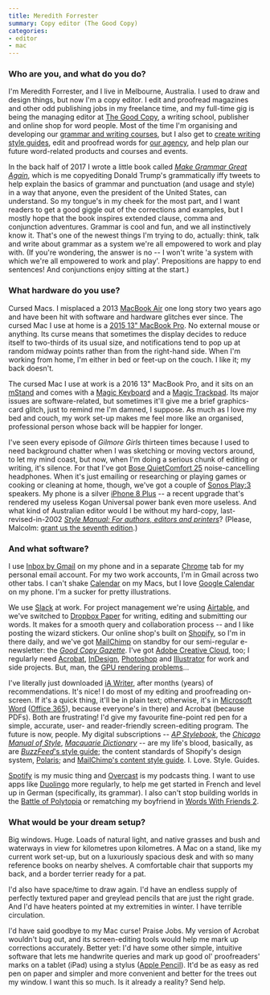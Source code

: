 ```yaml
---
title: Meredith Forrester
summary: Copy editor (The Good Copy)
categories:
- editor
- mac
---
```


### Who are you, and what do you do?

I'm Meredith Forrester, and I live in Melbourne, Australia. I used to draw and design things, but now I'm a copy editor. I edit and proofread magazines and other odd publishing jobs in my freelance time, and my full-time gig is being the managing editor at [The Good Copy](http://thegoodcopy.com.au/ "A writing school and publisher in Melbourne."), a writing school, publisher and online shop for word people. Most of the time I'm organising and developing our [grammar and writing courses](https://thegoodcopy.com.au/pages/school "Classes provided by The Good Copy."), but I also get to [create writing style guides](https://thegoodcopy.com.au/pages/creative-services "Creative services provided by The Good Copy."), edit and proofread words for [our agency](https://singledouble.co/ "A writing agency."), and help plan our future word-related products and courses and events.

In the back half of 2017 I wrote a little book called [*Make Grammar Great Again*](http://meredithforrester.com.au/ "Meredith's website."), which is me copyediting Donald Trump's grammatically iffy tweets to help explain the basics of grammar and punctuation (and usage and style) in a way that anyone, even the president of the United States, can understand. So my tongue's in my cheek for the most part, and I want readers to get a good giggle out of the corrections and examples, but I mostly hope that the book inspires extended clause, comma and conjunction adventures. Grammar is cool and fun, and we all instinctively know it. That's one of the newest things I'm trying to do, actually: think, talk and write about grammar as a system we're all empowered to work and play with. (If you're wondering, the answer is no -- I won't write 'a system with which we're all empowered to work and play'. Prepositions are happy to end sentences! And conjunctions enjoy sitting at the start.)

### What hardware do you use?

Cursed Macs. I misplaced a 2013 [MacBook Air][macbook-air] one long story two years ago and have been hit with software and hardware glitches ever since. The cursed Mac I use at home is a [2015 13" MacBook Pro][macbook-pro]. No external mouse or anything. Its curse means that sometimes the display decides to reduce itself to two-thirds of its usual size, and notifications tend to pop up at random midway points rather than from the right-hand side. When I'm working from home, I'm either in bed or feet-up on the couch. I like it; my back doesn't.

The cursed Mac I use at work is a 2016 13" MacBook Pro, and it sits on an [mStand][mstand360] and comes with a [Magic Keyboard][magic-keyboard] and a [Magic Trackpad][magic-trackpad]. Its major issues are software-related, but sometimes it'll give me a brief graphics-card glitch, just to remind me I'm damned, I suppose. As much as I love my bed and couch, my work set-up makes me feel more like an organised, professional person whose back will be happier for longer.

I've seen every episode of *Gilmore Girls* thirteen times because I used to need background chatter when I was sketching or moving vectors around, to let my mind coast, but now, when I'm doing a serious chunk of editing or writing, it's silence. For that I've got [Bose QuietComfort 25][quietcomfort-25] noise-cancelling headphones. When it's just emailing or researching or playing games or cooking or cleaning at home, though, we've got a couple of [Sonos Play:3][play-3] speakers. My phone is a silver [iPhone 8 Plus][iphone-8-plus] -- a recent upgrade that's rendered my useless Kogan Universal power bank even more useless. And what kind of Australian editor would I be without my hard-copy, last-revised-in-2002 [*Style Manual: For authors, editors and printers*](https://www.australia.gov.au/about-government/publications/style-manual "The Australian Government's style manual.")? (Please, Malcolm: [grant us the seventh edition](https://www.change.org/p/commonwealth-parliament-standing-committee-on-publications-communicate-correctly-concisely-and-consistently-fund-the-style-manual-7th-edition "A Change petition for a 7th edition of the Australian Government style manual.").)

### And what software?

I use [Inbox by Gmail][google-inbox-ios] on my phone and in a separate [Chrome][] tab for my personal email account. For my two work accounts, I'm in Gmail across two other tabs. I can't shake [Calendar][] on my Macs, but I love [Google Calendar][google-calendar-ios] on my phone. I'm a sucker for pretty illustrations.

We use [Slack][] at work. For project management we're using [Airtable][], and we've switched to [Dropbox Paper][dropbox-paper] for writing, editing and submitting our words. It makes for a smooth query and collaboration process -- and I like posting the wizard stickers. Our online shop's built on [Shopify][], so I'm in there daily, and we've got [MailChimp][] on standby for our semi-regular e-newsletter: the [*Good Copy Gazette*](https://thegoodcopy.com.au/#newsletter "The Good Copy's newsletter."). I've got [Adobe Creative Cloud][creative-cloud], too; I regularly need [Acrobat][], [InDesign][], [Photoshop][] and [Illustrator][] for work and side projects. But, man, the [GPU rendering problems](https://helpx.adobe.com/illustrator/kb/illustrator-and-mac-os-high-sierra.html "An Adobe article about known issues with Illustrator and High Sierra.")...

I've literally just downloaded [iA Writer][ia-writer], after months (years) of recommendations. It's nice! I do most of my editing and proofreading on-screen. If it's a quick thing, it'll be in plain text; otherwise, it's in [Microsoft Word][word] ([Office 365][office-365]), because everyone's in there) and Acrobat (because PDFs). Both are frustrating! I'd give my favourite fine-point red pen for a simple, accurate, user- and reader-friendly screen-editing program. The future is now, people. My digital subscriptions -- [*AP Stylebook*](https://www.apstylebook.com/ "The Associated Press stylebook."), the [*Chicago Manual of Style*](http://www.chicagomanualofstyle.org/home.html "The Chicago Manual of Style."), [*Macquarie Dictionary*](https://www.macquariedictionary.com.au/ "The Macquarie Dictionary.") -- are my life's blood, basically, as are [*BuzzFeed*'s style guide](https://www.buzzfeed.com/emmyf/buzzfeed-style-guide "BuzzFeed's style guide."); the content standards of Shopify's design system, [Polaris](https://polaris.shopify.com/ "Shopify's design system."); and [MailChimp's content style guide](https://styleguide.mailchimp.com/ "MailChimp's style guide."). I. Love. Style. Guides.

[Spotify][] is my music thing and [Overcast][overcast-ios] is my podcasts thing. I want to use apps like [Duolingo][duolingo-ios] more regularly, to help me get started in French and level up in German (specifically, its grammar). I also can't stop building worlds in the [Battle of Polytopia][the-battle-of-polytopia-ios] or rematching my boyfriend in [Words With Friends 2][words-with-friends-2-ios].

### What would be your dream setup?

Big windows. Huge. Loads of natural light, and native grasses and bush and waterways in view for kilometres upon kilometres. A Mac on a stand, like my current work set-up, but on a luxuriously spacious desk and with so many reference books on nearby shelves. A comfortable chair that supports my back, and a border terrier ready for a pat.

I'd also have space/time to draw again. I'd have an endless supply of perfectly textured paper and greylead pencils that are just the right grade. And I'd have heaters pointed at my extremities in winter. I have terrible circulation.

I'd have said goodbye to my Mac curse! Praise Jobs. My version of Acrobat wouldn't bug out, and its screen-editing tools would help me mark up corrections accurately. Better yet: I'd have some other simple, intuitive software that lets me handwrite queries and mark up good ol' proofreaders' marks on a tablet (iPad) using a stylus ([Apple Pencil][pencil]). It'd be as easy as red pen on paper and simpler and more convenient and better for the trees out my window. I want this so much. Is it already a reality? Send help.

[acrobat]: https://acrobat.adobe.com/us/en/acrobat.html "Software for creating and editing PDF documents."
[airtable]: https://airtable.com/ "A service for organising data."
[calendar]: https://en.wikipedia.org/wiki/Calendar_(Apple) "The calendar software included with macOS."
[chrome]: https://www.google.com/intl/en/chrome/browser/ "A WebKit-based browser, where each tab runs in its own thread."
[creative-cloud]: https://www.adobe.com/creativecloud.html "A subscription service for Adobe's creative suite."
[dropbox-paper]: https://www.dropbox.com/paper "A document collaboration service."
[duolingo-ios]: https://itunes.apple.com/app/duolingo-learn-spanish-french/id570060128 "An app for learning languages."
[google-calendar-ios]: https://itunes.apple.com/us/app/google-calendar/id909319292 "An app for the calendar service."
[google-inbox-ios]: https://itunes.apple.com/app/apple-store/id905060486 "A smart email client."
[ia-writer]: https://ia.net/writer/updates/ia-writer-for-mac "A full-screen writing tool for the Mac."
[illustrator]: https://www.adobe.com/products/illustrator.html "A vector graphics editor."
[indesign]: https://www.adobe.com/products/indesign.html "A desktop/web publishing application."
[iphone-8-plus]: https://en.wikipedia.org/wiki/IPhone_8 "A 5.5 inch smartphone."
[macbook-air]: https://www.apple.com/macbook-air/ "A very thin laptop."
[macbook-pro]: https://www.apple.com/macbook-pro/ "A laptop."
[magic-keyboard]: https://en.wikipedia.org/wiki/Magic_Keyboard "A wireless keyboard."
[magic-trackpad]: https://en.wikipedia.org/wiki/Magic_Trackpad "A trackpad for desktop machines."
[mailchimp]: https://mailchimp.com/ "A templated mailing list system."
[mstand360]: https://www.raindesigninc.com/mstand360.html "A laptop stand."
[office-365]: https://en.wikipedia.org/wiki/Office_365 "A hosted office suite."
[overcast-ios]: https://itunes.apple.com/us/app/overcast-podcast-player/id888422857 "A podcast app."
[pencil]: https://www.fiftythree.com/pencil "An iPad stylus."
[photoshop]: https://www.adobe.com/products/photoshop.html "A bitmap image editor."
[play-3]: https://www.sonos.com/en-us/shop/play3.html "Wireless speakers."
[quietcomfort-25]: https://www.bose.com/en_us/products/headphones/over_ear_headphones/quietcomfort-25-acoustic-noise-cancelling-headphones-apple-devices.html "Noise-cancelling headphones."
[shopify]: https://www.shopify.com/ "A service for selling goods online."
[slack]: https://slack.com/ "A collaboration service."
[spotify]: https://www.spotify.com/us/ "A music streaming service."
[the-battle-of-polytopia-ios]: https://itunes.apple.com/us/app/the-battle-of-polytopia/id1006393168 "A turn-based strategy game."
[word]: https://products.office.com/en-us/word "A document editor."
[words-with-friends-2-ios]: https://itunes.apple.com/us/app/words-with-friends-2-word-game/id1196764367 "A word game."
